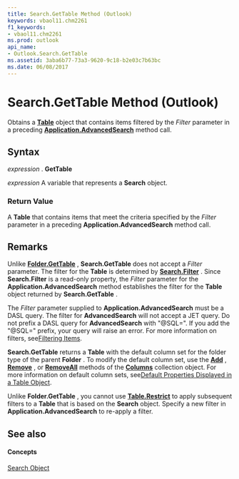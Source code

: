 ```yaml
---
title: Search.GetTable Method (Outlook)
keywords: vbaol11.chm2261
f1_keywords:
- vbaol11.chm2261
ms.prod: outlook
api_name:
- Outlook.Search.GetTable
ms.assetid: 3aba6b77-73a3-9620-9c18-b2e03c7b63bc
ms.date: 06/08/2017
---
```



# Search.GetTable Method (Outlook)

Obtains a **[Table](table-object-outlook.md)** object that contains items filtered by the _Filter_ parameter in a preceding **[Application.AdvancedSearch](application-advancedsearch-method-outlook.md)** method call.


## Syntax

 _expression_ . **GetTable**

 _expression_ A variable that represents a **Search** object.


### Return Value

A **Table** that contains items that meet the criteria specified by the _Filter_ parameter in a preceding **Application.AdvancedSearch** method call.


## Remarks

Unlike **[Folder.GetTable](folder-gettable-method-outlook.md)** , **Search.GetTable** does not accept a _Filter_ parameter. The filter for the **Table** is determined by **[Search.Filter](search-filter-property-outlook.md)** . Since **Search.Filter** is a read-only property, the _Filter_ parameter for the **Application.AdvancedSearch** method establishes the filter for the **Table** object returned by **Search.GetTable** .

The  _Filter_ parameter supplied to **Application.AdvancedSearch** must be a DASL query. The filter for **AdvancedSearch** will not accept a JET query. Do not prefix a DASL query for **AdvancedSearch** with "@SQL=". If you add the "@SQL=" prefix, your query will raise an error. For more information on filters, see[Filtering Items](http://msdn.microsoft.com/library/4038e042-1b07-5d18-18b0-c2b58c9c42da%28Office.15%29.aspx).

 **Search.GetTable** returns a **Table** with the default column set for the folder type of the parent **Folder** . To modify the default column set, use the **[Add](columns-add-method-outlook.md)** , **[Remove](columns-remove-method-outlook.md)** , or **[RemoveAll](columns-removeall-method-outlook.md)** methods of the **[Columns](columns-object-outlook.md)** collection object. For more information on default column sets, see[Default Properties Displayed in a Table Object](http://msdn.microsoft.com/library/649c64f3-2d1e-23f1-bf13-3368da79e62b%28Office.15%29.aspx).

Unlike **Folder.GetTable** , you cannot use **[Table.Restrict](table-restrict-method-outlook.md)** to apply subsequent filters to a **Table** that is based on the **Search** object. Specify a new filter in **Application.AdvancedSearch** to re-apply a filter.


## See also


#### Concepts


[Search Object](search-object-outlook.md)

